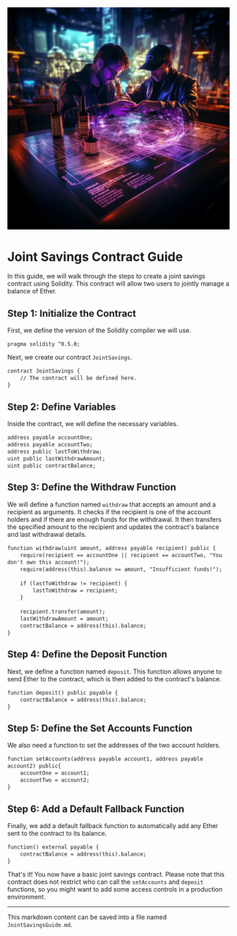![Alt text](../Images/Joint.png)
---

# Joint Savings Contract Guide

In this guide, we will walk through the steps to create a joint savings contract using Solidity. This contract will allow two users to jointly manage a balance of Ether.

## Step 1: Initialize the Contract

First, we define the version of the Solidity compiler we will use.

```solidity
pragma solidity ^0.5.0;
```

Next, we create our contract `JointSavings`.

```solidity
contract JointSavings {
    // The contract will be defined here.
}
```

## Step 2: Define Variables

Inside the contract, we will define the necessary variables.

```solidity
address payable accountOne;
address payable accountTwo;
address public lastToWithdraw;
uint public lastWithdrawAmount;
uint public contractBalance;
```

## Step 3: Define the Withdraw Function

We will define a function named `withdraw` that accepts an amount and a recipient as arguments. It checks if the recipient is one of the account holders and if there are enough funds for the withdrawal. It then transfers the specified amount to the recipient and updates the contract's balance and last withdrawal details.

```solidity
function withdraw(uint amount, address payable recipient) public {
    require(recipient == accountOne || recipient == accountTwo, "You don't own this account!");
    require(address(this).balance >= amount, "Insufficient funds!");
    
    if (lastToWithdraw != recipient) {
        lastToWithdraw = recipient;
    }
    
    recipient.transfer(amount);
    lastWithdrawAmount = amount;
    contractBalance = address(this).balance;
}
```

## Step 4: Define the Deposit Function

Next, we define a function named `deposit`. This function allows anyone to send Ether to the contract, which is then added to the contract's balance.

```solidity
function deposit() public payable {
    contractBalance = address(this).balance;
}
```

## Step 5: Define the Set Accounts Function

We also need a function to set the addresses of the two account holders. 

```solidity
function setAccounts(address payable account1, address payable account2) public{
    accountOne = account1;
    accountTwo = account2;
}
```

## Step 6: Add a Default Fallback Function

Finally, we add a default fallback function to automatically add any Ether sent to the contract to its balance.

```solidity
function() external payable { 
    contractBalance = address(this).balance;
}
```

That's it! You now have a basic joint savings contract. Please note that this contract does not restrict who can call the `setAccounts` and `deposit` functions, so you might want to add some access controls in a production environment.

---

This markdown content can be saved into a file named `JointSavingsGuide.md`.
